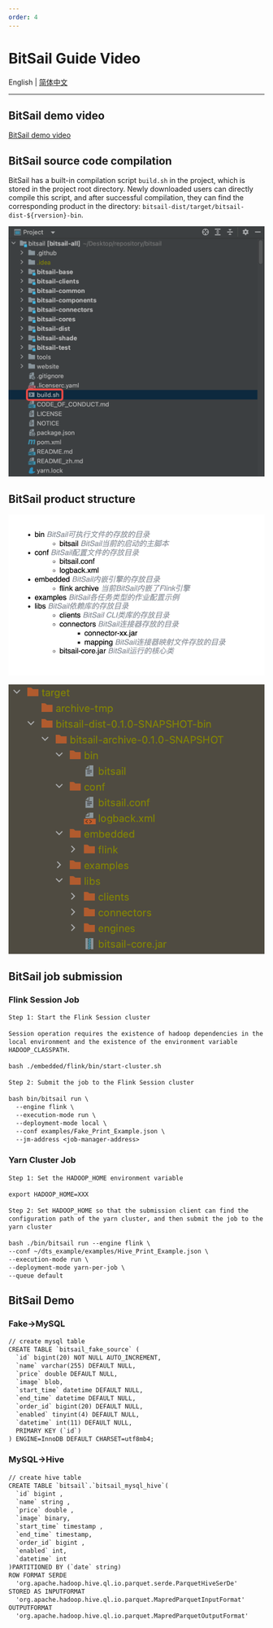 ```yaml
---
order: 4
---
```


# BitSail Guide Video

English | [简体中文](../../../zh/documents/start/quick_guide.md)

-----

## BitSail demo video

[BitSail demo video](https://zhuanlan.zhihu.com/p/595157599)

## BitSail source code compilation

BitSail has a built-in compilation script `build.sh` in the project, which is stored in the project root directory. Newly downloaded users can directly compile this script, and after successful compilation, they can find the corresponding product in the directory: `bitsail-dist/target/bitsail-dist-${rversion}-bin`.

![](../../../images/documents/start/quick_guide/source_code_structure.png)

## BitSail product structure

![](../../../images/documents/start/quick_guide/compile_product_structure.png)

![](../../../images/documents/start/quick_guide/product_structure.png)

## BitSail job submission

### Flink Session Job

```Shell
Step 1: Start the Flink Session cluster

Session operation requires the existence of hadoop dependencies in the local environment and the existence of the environment variable HADOOP_CLASSPATH.

bash ./embedded/flink/bin/start-cluster.sh

Step 2: Submit the job to the Flink Session cluster

bash bin/bitsail run \
  --engine flink \
  --execution-mode run \
  --deployment-mode local \
  --conf examples/Fake_Print_Example.json \
  --jm-address <job-manager-address>
```

### Yarn Cluster Job

```Shell
Step 1: Set the HADOOP_HOME environment variable

export HADOOP_HOME=XXX

Step 2: Set HADOOP_HOME so that the submission client can find the configuration path of the yarn cluster, and then submit the job to the yarn cluster

bash ./bin/bitsail run --engine flink \
--conf ~/dts_example/examples/Hive_Print_Example.json \
--execution-mode run \
--deployment-mode yarn-per-job \
--queue default
```

## BitSail Demo

### Fake->MySQL

```Shell
// create mysql table
CREATE TABLE `bitsail_fake_source` (
  `id` bigint(20) NOT NULL AUTO_INCREMENT,
  `name` varchar(255) DEFAULT NULL,
  `price` double DEFAULT NULL,
  `image` blob,
  `start_time` datetime DEFAULT NULL,
  `end_time` datetime DEFAULT NULL,
  `order_id` bigint(20) DEFAULT NULL,
  `enabled` tinyint(4) DEFAULT NULL,
  `datetime` int(11) DEFAULT NULL,
  PRIMARY KEY (`id`)
) ENGINE=InnoDB DEFAULT CHARSET=utf8mb4;
```

### MySQL->Hive

```Shell
// create hive table
CREATE TABLE `bitsail`.`bitsail_mysql_hive`(
  `id` bigint ,
  `name` string ,
  `price` double ,
  `image` binary,
  `start_time` timestamp ,
  `end_time` timestamp,
  `order_id` bigint ,
  `enabled` int,
  `datetime` int
)PARTITIONED BY (`date` string)
ROW FORMAT SERDE
  'org.apache.hadoop.hive.ql.io.parquet.serde.ParquetHiveSerDe'
STORED AS INPUTFORMAT
  'org.apache.hadoop.hive.ql.io.parquet.MapredParquetInputFormat'
OUTPUTFORMAT
  'org.apache.hadoop.hive.ql.io.parquet.MapredParquetOutputFormat'
```